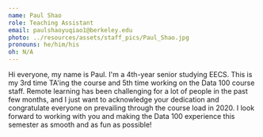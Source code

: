 ```yaml
---
name: Paul Shao
role: Teaching Assistant
email: paulshaoyuqiao1@berkeley.edu
photo: ../resources/assets/staff_pics/Paul_Shao.jpg
pronouns: he/him/his
oh: N/A
---
```


Hi everyone, my name is Paul. I'm a 4th-year senior studying EECS. This is my 3rd time TA'ing the course and 5th time working on the Data 100 course staff. Remote learning has been challenging for a lot of people in the past few months, and I just want to acknowledge your dedication and congratulate everyone on prevailing through the course load in 2020. I look forward to working with you and making the Data 100 experience this semester as smooth and as fun as possible!
